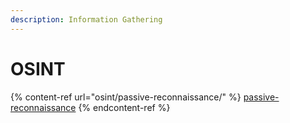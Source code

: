 ```yaml
---
description: Information Gathering
---
```


# OSINT

{% content-ref url="osint/passive-reconnaissance/" %}
[passive-reconnaissance](osint/passive-reconnaissance/)
{% endcontent-ref %}

